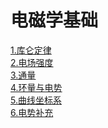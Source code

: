 电磁学基础
====
[1.库仑定律](./1.库仑定律.md)  
[2.电场强度](./2.电场强度.md)      
[3.通量](./3.通量.md)      
[4.环量与电势](./4.环量与电势.md)       
[5.曲线坐标系](./5.曲线坐标系.md)      
[6.电势补充](./6.电势补充.md)     


  